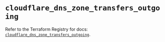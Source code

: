 # `cloudflare_dns_zone_transfers_outgoing`

Refer to the Terraform Registry for docs: [`cloudflare_dns_zone_transfers_outgoing`](https://registry.terraform.io/providers/cloudflare/cloudflare/5.7.0/docs/resources/dns_zone_transfers_outgoing).
